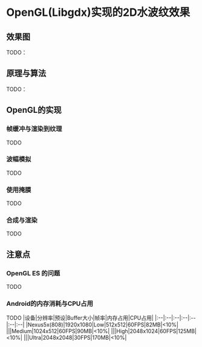 # OpenGL(Libgdx)实现的2D水波纹效果
## 效果图
TODO：

## 原理与算法
TODO：

## OpenGL的实现
### 帧缓冲与渲染到纹理
TODO
### 波幅模拟
TODO
### 使用掩膜
TODO
### 合成与渲染
TODO

## 注意点
### OpenGL ES 的问题
TODO
### Android的内存消耗与CPU占用
TODO
|设备|分辨率|预设|Buffer大小|帧率|内存占用|CPU占用|
|:--|:--|:--|:--|:--|:--|:--|
|Nexus5x(808)|1920x1080|Low|512x512|60FPS|82MB|<10%|
|||Medium|1024x512|60FPS|90MB|<10%|
|||High|2048x1024|60FPS|125MB|<10%|
|||Ultra|2048x2048|30FPS|170MB|<10%|
